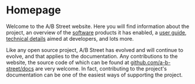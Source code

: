 # Homepage

Welcome to the A/B Street website. Here you will find information about the
project, an overview of the [software](software) products it has enabled, a
[user guide](user), [technical details](tech) aimed at developers, and lots
more.

Like any open source project, A/B Street has evolved and will continue to
evolve, and that applies to the documentation. Any contributions to the website,
the source code of which can be found at
[github.com/a-b-street/docs](https://github.com/a-b-street/docs) are very
welcome. In fact, contributing to the project's documentation can be one of
the easiest ways of supporting the project.

<!--
Todo
This homepage should definitely have:

- our 3 principles
- lots of videos
- contact info
- contributing
-->
